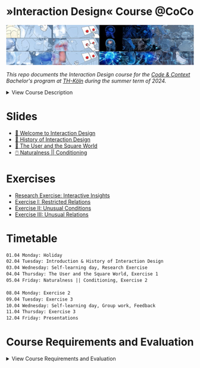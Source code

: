 # »Interaction Design« Course @CoCo

![Thumbnail](./src/design/cover.jpg)

_This repo documents the Interaction Design course for the [Code & Context](https://www.coco.study/) Bachelor's program at [TH-Köln](https://www.th-koeln.de/) during the summer term of 2024._


<details>
  <summary>View Course Description</summary>
  The course "Interaction Design (DF22)" offers an in-depth examination of the principles and methodologies involved in shaping interactions with digital artifacts and processes. It encompasses the study of various interaction paradigms such as GUIs and TUIs, supplemented by an exploration of Interaction Design history and interface materiality. Through practical exercises and projects, participants engage in the experimentation of prototypes and Creative Coding techniques, while critically analyzing established methods within the field.
</details>

# Slides
- [🤗 Welcome to Interaction Design](https://slides.cnrd.computer/iad/1/)
- [📖 History of Interaction Design](https://slides.cnrd.computer/iad/2/)
- [🔳 The User and the Square World](https://slides.cnrd.computer/iad/3/)
- [🖱️ Naturalness || Conditioning](https://slides.cnrd.computer/iad/4/)

# Exercises
- [Research Exercise: Interactive Insights](./exercises/Research%20Exercise:%20Interactive%20Insights.md)
- [Exercise I: Restricted Relations](./exercises/Exercise%20I:%20Restricted%20Relations.md)
- [Exercise II: Unusual Conditions](./exercises/Exercise%20II:%20Unusual%20Conditions.md)
- [Exercise III: Unusual Relations](./exercises/Exercise%20III:%20Unusual%20Relations.md)

# Timetable
```md
01.04 Monday: Holiday
02.04 Tuesday: Introduction & History of Interaction Design
03.04 Wednesday: Self-learning day, Research Exercise
04.04 Thursday: The User and the Square World, Exercise 1
05.04 Friday: Naturalness || Conditioning, Exercise 2

08.04 Monday: Exercise 2
09.04 Tuesday: Exercise 3
10.04 Wednesday: Self-learning day, Group work, Feedback
11.04 Thursday: Exercise 3
12.04 Friday: Presentations 
``` 

# Course Requirements and Evaluation

<details>
  <summary>View Course Requirements and Evaluation</summary>

  ## Dokumentation
  Die Dokumentation ist das Kernelement des Kursergebnisses. Sie sollte die Bearbeitung der drei 3 Teilaufgaben als Prozess darstellen. Besondere Wichtigkeit liegt auf den verschiedenen Iterationen und der Begründung von Entscheidungsfindungen. Warum wurden bestimmte Formen der Interaktion anderen Gegenüber bevorzugt? Was war das Spannende, was hat warum funktioniert? Das finale Ergebnis der selbstgewählten Interaktion sollte in der Dokumentation enthalten sein, jedoch nicht den Fokus der Dokumentation einnehmen. Die Darstellung und das Medium (PDF, Website, Videodokumentation, ...) ist frei wählbar.

  ## Präsentation (approx. 15min)
  Die Präsentation hat das Ziel, die selbstdefinierte Aufgabe darzustellen. Sie dient dazu, die Milestones des Prozesses darzustellen. Beantwortet auch hier die „Warum“-Fragen. Warum wurde sich für diese Form der Interaktion entschieden, welche Iterationen gab es, warum wurden bestimmte wieder verworfen? Was kam am Ende dabei raus und was ist an der gewählten Interaktion so spannend? Die Präsentation ist kein Pitch des Endergebnisses!

  ## Bewertung
  60% Bewertung der Abgabe (Dokumentation)
  - Ausführliche Dokumentation der Teilaufgaben
  - Nachvollziehbarkeit des Prozesses und Begründbarkeit der getroffenen Entscheidungen, in allen 3 Teilaufgaben
  - Qualität der Dokumentation (passend gewähltes Medium, Prozessdarstellungen, Fotos, Texte, ...)

  30% Bewertung der Präsentation (selbstdefinierte Aufgabe)
  - Interativer Gestaltungsprozess (es wurden _verschiedene_ Experimente durchgeführt)
  - Begründbarkeit der getroffenen Entscheidungen
  - Präsentationsweise
  - Konzeptuelle und gestalterische Umsetzung der „selbstgewählten Interaktion“

  10% Bewertung des Arbeitsprozess in Einzel & Gruppenarbeit
  - Zwischenpräsentationen
  - konstruktive Diskussionen
</details>



